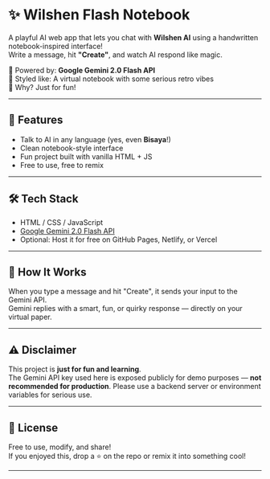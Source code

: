 # ✨ Wilshen Flash Notebook

A playful AI web app that lets you chat with **Wilshen AI** using a handwritten notebook-inspired interface!  
Write a message, hit **"Create"**, and watch AI respond like magic.

🧠 Powered by: **Google Gemini 2.0 Flash API**  
🎨 Styled like: A virtual notebook with some serious retro vibes  
🎉 Why? Just for fun!

---

## 🚀 Features

- Talk to AI in any language (yes, even **Bisaya**!)
- Clean notebook-style interface
- Fun project built with vanilla HTML + JS
- Free to use, free to remix

---

## 🛠️ Tech Stack

- HTML / CSS / JavaScript
- [Google Gemini 2.0 Flash API](https://ai.google.dev/)
- Optional: Host it for free on GitHub Pages, Netlify, or Vercel

---

## 🧪 How It Works

When you type a message and hit "Create", it sends your input to the Gemini API.  
Gemini replies with a smart, fun, or quirky response — directly on your virtual paper.

---

## ⚠️ Disclaimer

This project is **just for fun and learning**.  
The Gemini API key used here is exposed publicly for demo purposes — **not recommended for production**. Please use a backend server or environment variables for serious use.

---

## 📄 License

Free to use, modify, and share!  
If you enjoyed this, drop a ⭐️ on the repo or remix it into something cool!

---

